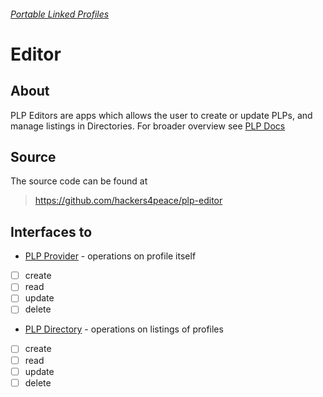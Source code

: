 ###### [Portable Linked Profiles](http://hackers4peace.net/plp)

# Editor

## About

PLP Editors are apps which allows the user to create or update PLPs, and
manage listings in Directories. For broader overview see [PLP
Docs](https://github.com/hackers4peace/plp-docs)

## Source

The source code can be found at

> https://github.com/hackers4peace/plp-editor

## Interfaces to

* [PLP Provider](https://github.com/hackers4peace/plp-provider) - operations on profile itself
 * [ ] create
 * [ ] read
 * [ ] update
 * [ ] delete
* [PLP Directory](https://github.com/hackers4peace/plp-directory) - operations on listings of profiles
 * [ ] create
 * [ ] read
 * [ ] update
 * [ ] delete
